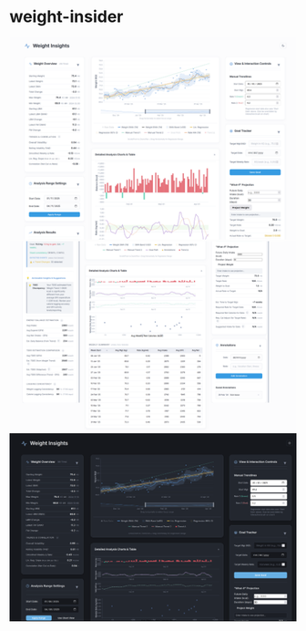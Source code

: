 # weight-insider


![screenshot](assets/visualisation.png)
![screenshot](assets/visualisation2.png)
![screenshot](assets/visualisation3.png)
